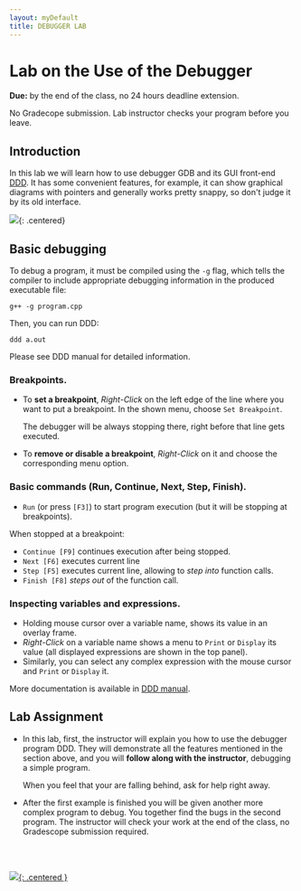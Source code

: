 ```yaml
---  
layout: myDefault  
title: DEBUGGER LAB  
---      
```

  
# Lab on the Use of the Debugger  

**Due:** by the end of the class, no 24 hours deadline extension.

No Gradecope submission. Lab instructor checks your program before you leave.


## Introduction

In this lab we will learn how to use debugger GDB and its GUI front-end [DDD](https://www.gnu.org/software/ddd/).
It has some convenient features, for example, it can show graphical diagrams with pointers
and generally works pretty snappy, so don't judge it by its old interface.

![](https://i.imgur.com/dk0bbfj.png){: .centered}

## Basic debugging

To debug a program, it must be compiled using the `-g` flag, 
which tells the compiler to include appropriate debugging information in the produced executable file:

```
g++ -g program.cpp
```
Then, you can run DDD:

```
ddd a.out
```

Please see DDD manual for detailed information.

### Breakpoints.

- To **set a breakpoint**, _Right-Click_ on the left edge of the line where you want to put a breakpoint. In the shown menu, choose `Set Breakpoint`.
   
  The debugger will be always stopping there, right before that line gets executed.

- To **remove or disable a breakpoint**, _Right-Click_ on it and choose the corresponding menu option.

### Basic commands (Run, Continue, Next, Step, Finish).

- `Run` (or press `[F3]`) to start program execution (but it will be stopping at breakpoints).

When stopped at a breakpoint:

- `Continue [F9]` continues execution after being stopped.
- `Next [F6]` executes current line 
- `Step [F5]` executes current line, allowing to _step into_ function calls.
- `Finish [F8]` _steps out_ of the function call.

### Inspecting variables and expressions.

- Holding mouse cursor over a variable name, shows its value in an overlay frame.
- _Right-Click_ on a variable name shows a menu to `Print` or `Display` its value (all displayed expressions are shown in the top panel).
- Similarly, you can select any complex expression with the mouse cursor and `Print` or `Display` it.

More documentation is available in [DDD manual](https://www.gnu.org/software/ddd/manual/html_mono/ddd.html).

## Lab Assignment

- In this lab, first, the instructor will explain you how to use the debugger program DDD.
  They will demonstrate all the features mentioned in the section above, and 
  you will **follow along with the instructor**, debugging a simple program.    
  
  When you feel that your are falling behind, ask for help right away. 

- After the first example is finished you will be given another more complex program to debug.
  You together find the bugs in the second program. 
  The instructor will check your work at the end of the class, no Gradescope submission required.

<br />

<br />

[![](https://i.imgur.com/hBXW5NO.png){: .centered }](https://rubberduckdebugging.com/)

